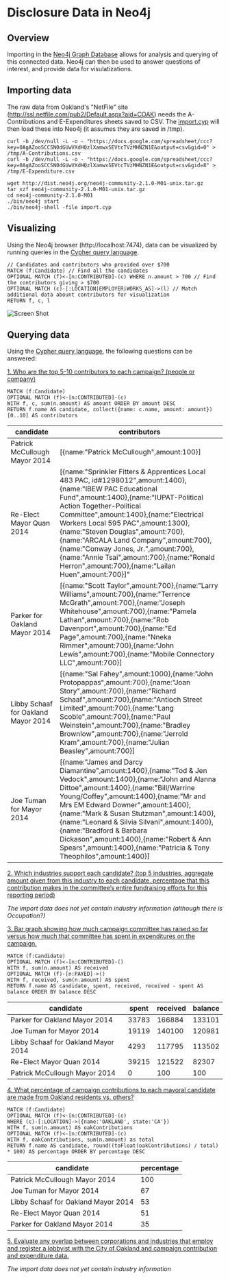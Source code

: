 Disclosure Data in Neo4j
========================

## Overview

Importing in the [Neo4j Graph Database](http://neo4j.org) allows for analysis and querying of this connected data. Neo4j can then be used to answer questions of interest, and provide data for visulatizations.

## Importing data

The raw data from Oakland's "NetFile" site (http://ssl.netfile.com/pub2/Default.aspx?aid=COAK) needs the A-Contributions and E-Expenditures sheets saved to CSV. The [import.cyp](import.cyp) will then load these into Neo4j (it assumes they are saved in /tmp).

```
curl -b /dev/null -L -o - "https://docs.google.com/spreadsheet/ccc?key=0AgAZooSCCSN0dGUwVXdHQzlXamwxSEVtcTVzMHNZN1E&output=csv&gid=0" > /tmp/A-Contributions.csv
curl -b /dev/null -L -o - "https://docs.google.com/spreadsheet/ccc?key=0AgAZooSCCSN0dGUwVXdHQzlXamwxSEVtcTVzMHNZN1E&output=csv&gid=8" > /tmp/E-Expenditure.csv

wget http://dist.neo4j.org/neo4j-community-2.1.0-M01-unix.tar.gz
tar xzf neo4j-community-2.1.0-M01-unix.tar.gz
cd neo4j-community-2.1.0-M01
./bin/neo4j start
./bin/neo4j-shell -file import.cyp
```

## Visualizing

Using the Neo4j browser (http://localhost:7474), data can be visualized by running queries in the [Cypher query language](http://cypherlang.org).

```
// Candidates and contributors who provided over $700
MATCH (f:Candidate) // Find all the candidates
OPTIONAL MATCH (f)<-[n:CONTRIBUTED]-(c) WHERE n.amount > 700 // Find the contributors giving > $700
OPTIONAL MATCH (c)-[:LOCATION|EMPLOYER|WORKS_AS]->(l) // Match additional data abount contributors for visualization
RETURN f, c, l
```

![Screen Shot](http://cl.ly/image/0v2u0A1e3e0q/Screen%20Shot%202014-02-23%20at%2012.33.32%20AM.png)

## Querying data

Using the [Cypher query language](http://cypherlang.org), the following questions can be answered:

[1. Who are the top 5-10 contributors to each campaign? (people or company)](https://github.com/openoakland/opendisclosure/issues/3)

```
MATCH (f:Candidate)
OPTIONAL MATCH (f)<-[n:CONTRIBUTED]-(c)
WITH f, c, sum(n.amount) AS amount ORDER BY amount DESC
RETURN f.name AS candidate, collect({name: c.name, amount: amount})[0..10] AS contributors
```
| candidate                   | contributors
|-----------------------------|-----------------------------------------
|Patrick McCullough Mayor 2014| [{name:"Patrick McCullough",amount:100}]
|Re-Elect Mayor Quan 2014     | [{name:"Sprinkler Fitters & Apprentices Local 483 PAC, id#1298012",amount:1400},{name:"IBEW PAC Educational Fund",amount:1400},{name:"IUPAT-Political Action Together-Political Committee",amount:1400},{name:"Electrical Workers Local 595 PAC",amount:1300},{name:"Steven Douglas",amount:700},{name:"ARCALA Land Company",amount:700},{name:"Conway Jones, Jr.",amount:700},{name:"Annie Tsai",amount:700},{name:"Ronald Herron",amount:700},{name:"Lailan Huen",amount:700}]"
|Parker for Oakland Mayor 2014| [{name:"Scott Taylor",amount:700},{name:"Larry Williams",amount:700},{name:"Terrence McGrath",amount:700},{name:"Joseph Whitehouse",amount:700},{name:"Pamela Lathan",amount:700},{name:"Rob Davenport",amount:700},{name:"Ed Page",amount:700},{name:"Nneka Rimmer",amount:700},{name:"John Lewis",amount:700},{name:"Mobile Connectory LLC",amount:700}]
Libby Schaaf for Oakland Mayor 2014|[{name:"Sal Fahey",amount:1000},{name:"John Protopappas",amount:700},{name:"Joan Story",amount:700},{name:"Richard Schaaf",amount:700},{name:"Antioch Street Limited",amount:700},{name:"Lang Scoble",amount:700},{name:"Paul Weinstein",amount:700},{name:"Bradley Brownlow",amount:700},{name:"Jerrold Kram",amount:700},{name:"Julian Beasley",amount:700}]
|Joe Tuman for Mayor 2014     | [{name:"James and Darcy Diamantine",amount:1400},{name:"Tod & Jen Vedock",amount:1400},{name:"John and Alanna Dittoe",amount:1400},{name:"Bill/Warrine Young/Coffey",amount:1400},{name:"Mr and Mrs EM Edward Downer",amount:1400},{name:"Mark & Susan Stutzman",amount:1400},{name:"Leonard & Silvia Silvani",amount:1400},{name:"Bradford & Barbara Dickason",amount:1400},{name:"Robert & Ann Spears",amount:1400},{name:"Patricia & Tony Theophilos",amount:1400}]

[2. Which industries support each candidate? (top 5 industries, aggregate amount given from this industry to each candidate, percentage that this contribution makes in the committee’s entire fundraising efforts for this reporting period)](https://github.com/openoakland/opendisclosure/issues/4)

_The import data does not yet contain industry information (although there is Occupation?)_

[3. Bar graph showing how much campaign committee has raised so far versus how much that committee has spent in expenditures on the campaign.](https://github.com/openoakland/opendisclosure/issues/5)

```
MATCH (f:Candidate)
OPTIONAL MATCH (f)<-[n:CONTRIBUTED]-()
WITH f, sum(n.amount) AS received
OPTIONAL MATCH (f)-[n:PAYED]->()
WITH f, received, sum(n.amount) AS spent
RETURN f.name AS candidate, spent, received, received - spent AS balance ORDER BY balance DESC
```
candidate|spent|received|balance
---------|-----|--------|-------
Parker for Oakland Mayor 2014|33783|166884|133101
Joe Tuman for Mayor 2014|19119|140100|120981
Libby Schaaf for Oakland Mayor 2014|4293|117795|113502
Re-Elect Mayor Quan 2014|39215|121522|82307
Patrick McCullough Mayor 2014|0|100|100

[4. What percentage of campaign contributions to each mayoral candidate are made from Oakland residents vs. others?](https://github.com/openoakland/opendisclosure/issues/6)

```
MATCH (f:Candidate)
OPTIONAL MATCH (f)<-[n:CONTRIBUTED]-(c)
WHERE (c)-[:LOCATION]->({name:'OAKLAND', state:'CA'})
WITH f, sum(n.amount) AS oakContributions
OPTIONAL MATCH (f)<-[n:CONTRIBUTED]-(c)
WITH f, oakContributions, sum(n.amount) as total
RETURN f.name AS candidate, round((toFloat(oakContributions) / total) * 100) AS percentage ORDER BY percentage DESC
```

candidate|percentage
---------|----------
Patrick McCullough Mayor 2014|100
Joe Tuman for Mayor 2014|67
Libby Schaaf for Oakland Mayor 2014|53
Re-Elect Mayor Quan 2014|51
Parker for Oakland Mayor 2014|35

[5. Evaluate any overlap between corporations and industries that employ and register a lobbyist with the City of Oakland and campaign contribution and expenditure data.](https://github.com/openoakland/opendisclosure/issues/7)

_The import data does not yet contain industry information_
